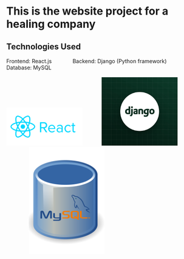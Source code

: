 # This is the website project for a healing company

## Technologies Used
Frontend: React.js &nbsp;&nbsp;&nbsp;&nbsp;&nbsp;&nbsp;&nbsp;&nbsp;&nbsp;&nbsp;&nbsp;&nbsp;
Backend: Django (Python framework) &nbsp;&nbsp;&nbsp;&nbsp;&nbsp;&nbsp;&nbsp;&nbsp;&nbsp;
Database: MySQL
<br>
<br>
<img src="docs/ReactIcon.png" alt="React" width="200" height="auto">&nbsp;&nbsp;&nbsp;&nbsp;&nbsp;&nbsp;&nbsp;&nbsp;&nbsp;&nbsp;&nbsp;&nbsp;
<img src="docs/DjangoIcon.png" alt="Django" width="200" height="auto" backgroundco>&nbsp;&nbsp;&nbsp;&nbsp;&nbsp;&nbsp;&nbsp;&nbsp;&nbsp;&nbsp;&nbsp;&nbsp;&nbsp;&nbsp;
<img src="docs/MySQL_Icon.png" alt="MySQL" width="200" height="auto">




